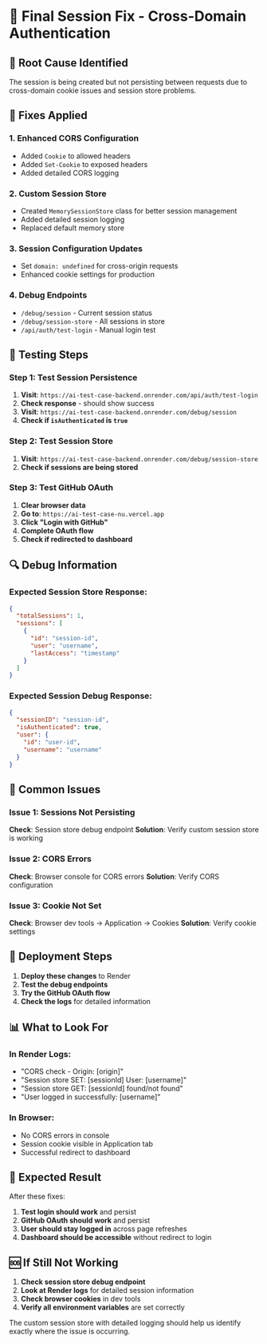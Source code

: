 # 🔧 Final Session Fix - Cross-Domain Authentication

## 🚨 Root Cause Identified

The session is being created but not persisting between requests due to cross-domain cookie issues and session store problems.

## 🔧 Fixes Applied

### 1. **Enhanced CORS Configuration**

- Added `Cookie` to allowed headers
- Added `Set-Cookie` to exposed headers
- Added detailed CORS logging

### 2. **Custom Session Store**

- Created `MemorySessionStore` class for better session management
- Added detailed session logging
- Replaced default memory store

### 3. **Session Configuration Updates**

- Set `domain: undefined` for cross-origin requests
- Enhanced cookie settings for production

### 4. **Debug Endpoints**

- `/debug/session` - Current session status
- `/debug/session-store` - All sessions in store
- `/api/auth/test-login` - Manual login test

## 🧪 Testing Steps

### Step 1: Test Session Persistence

1. **Visit**: `https://ai-test-case-backend.onrender.com/api/auth/test-login`
2. **Check response** - should show success
3. **Visit**: `https://ai-test-case-backend.onrender.com/debug/session`
4. **Check if `isAuthenticated` is `true`**

### Step 2: Test Session Store

1. **Visit**: `https://ai-test-case-backend.onrender.com/debug/session-store`
2. **Check if sessions are being stored**

### Step 3: Test GitHub OAuth

1. **Clear browser data**
2. **Go to**: `https://ai-test-case-nu.vercel.app`
3. **Click "Login with GitHub"**
4. **Complete OAuth flow**
5. **Check if redirected to dashboard**

## 🔍 Debug Information

### Expected Session Store Response:

```json
{
  "totalSessions": 1,
  "sessions": [
    {
      "id": "session-id",
      "user": "username",
      "lastAccess": "timestamp"
    }
  ]
}
```

### Expected Session Debug Response:

```json
{
  "sessionID": "session-id",
  "isAuthenticated": true,
  "user": {
    "id": "user-id",
    "username": "username"
  }
}
```

## 🐛 Common Issues

### Issue 1: Sessions Not Persisting

**Check**: Session store debug endpoint
**Solution**: Verify custom session store is working

### Issue 2: CORS Errors

**Check**: Browser console for CORS errors
**Solution**: Verify CORS configuration

### Issue 3: Cookie Not Set

**Check**: Browser dev tools → Application → Cookies
**Solution**: Verify cookie settings

## 🔄 Deployment Steps

1. **Deploy these changes** to Render
2. **Test the debug endpoints**
3. **Try the GitHub OAuth flow**
4. **Check the logs** for detailed information

## 📊 What to Look For

### In Render Logs:

- "CORS check - Origin: [origin]"
- "Session store SET: [sessionId] User: [username]"
- "Session store GET: [sessionId] found/not found"
- "User logged in successfully: [username]"

### In Browser:

- No CORS errors in console
- Session cookie visible in Application tab
- Successful redirect to dashboard

## 🎯 Expected Result

After these fixes:

1. **Test login should work** and persist
2. **GitHub OAuth should work** and persist
3. **User should stay logged in** across page refreshes
4. **Dashboard should be accessible** without redirect to login

## 🆘 If Still Not Working

1. **Check session store debug endpoint**
2. **Look at Render logs** for detailed session information
3. **Check browser cookies** in dev tools
4. **Verify all environment variables** are set correctly

The custom session store with detailed logging should help us identify exactly where the issue is occurring.
